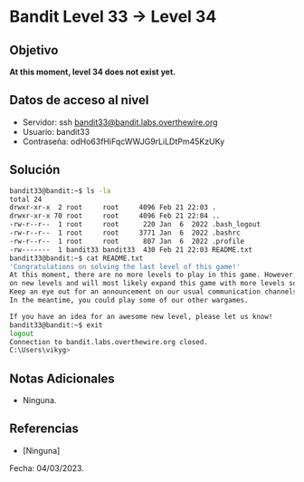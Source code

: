 # Bandit Level 33 → Level 34

## Objetivo
**At this moment, level 34 does not exist yet.**

## Datos de acceso al nivel
* Servidor: ssh bandit33@bandit.labs.overthewire.org
* Usuario: bandit33
* Contraseña: odHo63fHiFqcWWJG9rLiLDtPm45KzUKy

## Solución
``` bash 
bandit33@bandit:~$ ls -la
total 24
drwxr-xr-x  2 root     root     4096 Feb 21 22:03 .
drwxr-xr-x 70 root     root     4096 Feb 21 22:04 ..
-rw-r--r--  1 root     root      220 Jan  6  2022 .bash_logout
-rw-r--r--  1 root     root     3771 Jan  6  2022 .bashrc
-rw-r--r--  1 root     root      807 Jan  6  2022 .profile
-rw-------  1 bandit33 bandit33  430 Feb 21 22:03 README.txt
bandit33@bandit:~$ cat README.txt
'Congratulations on solving the last level of this game!'
At this moment, there are no more levels to play in this game. However, we are constantly working
on new levels and will most likely expand this game with more levels soon.
Keep an eye out for an announcement on our usual communication channels!
In the meantime, you could play some of our other wargames.

If you have an idea for an awesome new level, please let us know!
bandit33@bandit:~$ exit
logout
Connection to bandit.labs.overthewire.org closed.
C:\Users\vikyg>
```

## Notas Adicionales
* Ninguna.

## Referencias
* [Ninguna]


Fecha: 04/03/2023.